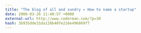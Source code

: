 ```yaml
---
title: "The blog of all and sundry » How to name a startup"
date: 2008-03-26 11:40:57 +0000
external-url: http://www.cederman.com/?p=30
hash: 3b935dde31da128b407e216e496869f7
---
```




